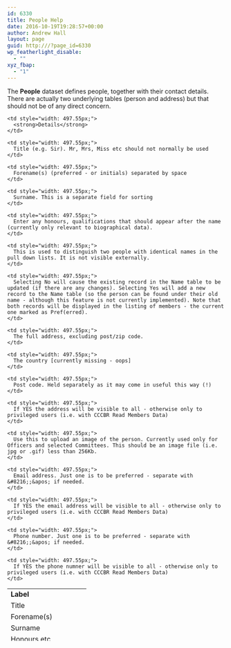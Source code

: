 ```yaml
---
id: 6330
title: People Help
date: 2016-10-19T19:28:57+00:00
author: Andrew Hall
layout: page
guid: http:///?page_id=6330
wp_featherlight_disable:
  - ""
xyz_fbap:
  - "1"
---
```

The **People** dataset defines people, together with their contact details. There are actually two underlying tables (person and address) but that should not be of any direct concern.

<table style="height: 121px; width: 681px;">
  <tr>
    <td style="width: 167.45px;">
      <strong>Label</strong>
    </td>
    
    <td style="width: 497.55px;">
      <strong>Details</strong>
    </td>
  </tr>
  
  <tr>
    <td style="width: 167.45px;">
      Title
    </td>
    
    <td style="width: 497.55px;">
      Title (e.g. Sir). Mr, Mrs, Miss etc should not normally be used
    </td>
  </tr>
  
  <tr>
    <td style="width: 167.45px;">
      Forename(s)
    </td>
    
    <td style="width: 497.55px;">
      Forename(s) (preferred - or initials) separated by space
    </td>
  </tr>
  
  <tr>
    <td style="width: 167.45px;">
      Surname
    </td>
    
    <td style="width: 497.55px;">
      Surname. This is a separate field for sorting
    </td>
  </tr>
  
  <tr>
    <td style="width: 167.45px;">
      Honours etc
    </td>
    
    <td style="width: 497.55px;">
      Enter any honours, qualifications that should appear after the name (currently only relevant to biographical data).
    </td>
  </tr>
  
  <tr>
    <td style="width: 167.45px;">
      Distinct ID
    </td>
    
    <td style="width: 497.55px;">
      This is used to distinguish two people with identical names in the pull down lists. It is not visible externally.
    </td>
  </tr>
  
  <tr>
    <td style="width: 167.45px;">
      Change of Name
    </td>
    
    <td style="width: 497.55px;">
      Selecting No will cause the existing record in the Name table to be updated (if there are any changes). Selecting Yes will add a new record to the Name table (so the person can be found under their old name - although this feature is not currently implemented). Note that both records will be displayed in the listing of members - the current one marked as Pref(erred).
    </td>
  </tr>
  
  <tr>
    <td style="width: 167.45px;">
      Address
    </td>
    
    <td style="width: 497.55px;">
      The full address, excluding post/zip code.
    </td>
  </tr>
  
  <tr>
    <td style="width: 167.45px;">
      Country
    </td>
    
    <td style="width: 497.55px;">
      The country [currently missing - oops]
    </td>
  </tr>
  
  <tr>
    <td style="width: 167.45px;">
      Post/Zip code
    </td>
    
    <td style="width: 497.55px;">
      Post code. Held separately as it may come in useful this way (!)
    </td>
  </tr>
  
  <tr>
    <td style="width: 167.45px;">
      Address Visible
    </td>
    
    <td style="width: 497.55px;">
      If YES the address will be visible to all - otherwise only to privileged users (i.e. with CCCBR Read Members Data)
    </td>
  </tr>
  
  <tr>
    <td style="width: 167.45px;">
      Upload New Image
    </td>
    
    <td style="width: 497.55px;">
      Use this to upload an image of the person. Currently used only for Officers and selected Committees. This should be an image file (i.e. jpg or .gif) less than 256Kb.
    </td>
  </tr>
  
  <tr>
    <td style="width: 167.45px;">
      Email
    </td>
    
    <td style="width: 497.55px;">
      Email address. Just one is to be preferred - separate with &#8216;;&apos; if needed.
    </td>
  </tr>
  
  <tr>
    <td style="width: 167.45px;">
      Email Visible
    </td>
    
    <td style="width: 497.55px;">
      If YES the email address will be visible to all - otherwise only to privileged users (i.e. with CCCBR Read Members Data)
    </td>
  </tr>
  
  <tr>
    <td style="width: 167.45px;">
      Phone Number(s)
    </td>
    
    <td style="width: 497.55px;">
      Phone number. Just one is to be preferred - separate with &#8216;;&apos; if needed.
    </td>
  </tr>
  
  <tr>
    <td style="width: 167.45px;">
      Phone Visible
    </td>
    
    <td style="width: 497.55px;">
      If YES the phone numner will be visible to all - otherwise only to privileged users (i.e. with CCCBR Read Members Data)
    </td>
  </tr>
</table>

 

